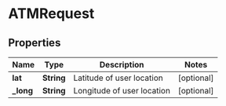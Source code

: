 
# ATMRequest

## Properties
Name | Type | Description | Notes
------------ | ------------- | ------------- | -------------
**lat** | **String** | Latitude of user location |  [optional]
**_long** | **String** | Longitude of user location |  [optional]



